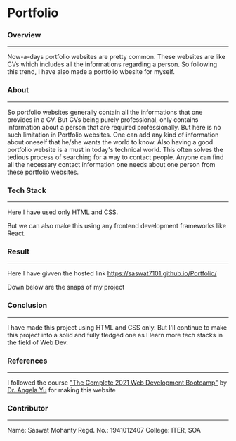 # Portfolio

### Overview

<hr>

Now-a-days portfolio websites are pretty common. These websites are like CVs which includes all the informations regarding a person. So following this trend, I have also made a portfolio wbesite for myself.

### About

<hr>

So portfolio websites generally contain all the informations that one provides in a CV. But CVs being purely professional, only contains information about a person that are required professionally. But here is no such limitation in Portfolio websites. One can add any kind of information about oneself that he/she wants the world to know. Also having a good portfolio website is a must in today's technical world. This often solves the tedious process of searching for a way to contact people. Anyone can find all the necessary contact information one needs about one person from these portfolio websites.

### Tech Stack

<hr>

Here I have used only HTML and CSS. 

But we can also make this using any frontend development frameworks like React.

### Result

<hr>

Here I have givven the hosted link https://saswat7101.github.io/Portfolio/ 

Down below are the snaps of my project


### Conclusion

<hr>

I have made this project using HTML and CSS only. But I'll continue to make this project into a solid and fully fledged one as I learn more tech stacks in the field of Web Dev.

### References 

<hr>

I followed the course ["The Complete 2021 Web Development Bootcamp"](https://www.udemy.com/course/the-complete-web-development-bootcamp/) by [Dr. Angela Yu](https://www.linkedin.com/in/angela-yu-963a584b/) for making this website

### Contributor

<hr>

Name: Saswat Mohanty
Regd. No.: 1941012407
College: ITER, SOA
